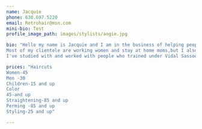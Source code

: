 ```yaml
---
name: Jacquie
phone: 630.697.5220
email: Retrohair@msn.com
mini-bio: Test
profile_image_path: images/stylists/angie.jpg

bio: "Hello my name is Jacquie and I am in the business of helping people feel good about themselves. I have over 25 years of experience in coloring,cutting,straightening and perming peoples hair. 
Most of my clientele are working women and stay at home moms,but I also cut and style men and children's hair.
I've studied with and worked with people who trained under Vidal Sassoon. I'm continually working to stay current in my craft in order to bring you the must up to date and flattering looks."

prices: "Haircuts
Women-45
Men -30
Children-15 and up
Color
45-and up
Straightening-85 and up
Perming -85 and up
Styling-25 and up"

---
```




